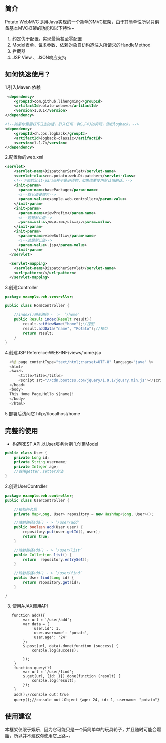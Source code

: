 ## 简介
Potato WebMVC 是用Java实现的一个简单的MVC框架，由于其简单性所以只俱备基本MVC框架的功能和以下特性~

1. 约定优于配置，实现最简甚至零配置
2. Model表单、请求参数、依赖对象自动构造注入所请求的HandleMethod
3. 拦截器
4. JSP View 、JSON响应支持

## 如何快速使用？

1.引入Maven 依赖
```xml
 <dependency>
    <groupId>com.github.lihengming</groupId>
    <artifactId>potato-webmvc</artifactId>
    <version>1.0.1</version>
</dependency>

<!--如果你需要打印日志的话，引入任何一种SLF4J的实现，例如logback。-->
<dependency>
    <groupId>ch.qos.logback</groupId>
    <artifactId>logback-classic</artifactId>
    <version>1.1.7</version>
</dependency>
```

2.配置你的web.xml
```xml
<servlet>
    <servlet-name>DispatcherServlet</servlet-name>
    <servlet-class>cn.potato.web.Dispatcher</servlet-class>
    <!--下面的init-param并不是必须的，如果你要使用默认值的话。-->
    <init-param>
      <param-name>basePackage</param-name>
      <!--默认值是根包-->
      <param-value>example.web.controller</param-value>
    </init-param>
    <init-param>
      <param-name>viewPrefix</param-name>
      <!--这是默认值-->
      <param-value>/WEB-INF/views/</param-value>
    </init-param>
    <init-param>
      <param-name>viewSuffix</param-name>
      <!--这是默认值-->
      <param-value>.jsp</param-value>
    </init-param>
  </servlet>

  <servlet-mapping>
    <servlet-name>DispatcherServlet</servlet-name>
    <url-pattern>/</url-pattern>
  </servlet-mapping>
```

3.创建Controller
```java
package example.web.controller;

public class HomeController {

    //index()映射路径 -  >  ‘/home’
    public Result index(Result result){
        result.setViewName("home");//视图
        result.addData("name", "Potato");//模型
        return result;
    }
}
```

4.创建JSP
Reference:WEB-INF/views/home.jsp
```java
  <%@ page contentType="text/html;charset=UTF-8" language="java" %>
  <html>
  <head>
      <title>Title</title>
      <script src="//cdn.bootcss.com/jquery/1.9.1/jquery.min.js"></script>
  </head>
  <body>
  This Home Page,Hello ${name}!
  </body>
  </html>

```

5.部署后访问它
http://localhost/home

## 完整的使用
- 构造REST API 以User服务为例
1.创建Model
```java
public class User {
    private Long id;
    private String username;
    private Integer age;
    //省略getter、setter方法
}
```
2.创建UserController
```java
package example.web.controller;
public class UserController {

    //模拟持久层
    private Map<Long, User> repository = new HashMap<Long, User>();

    //映射路径add() - > ‘/user/add’
    public boolean add(User user) {
        repository.put(user.getId(), user);
        return true;
    }

    //映射路径add() - > ‘/user/list’
    public Collection list() {
        return  repository.entrySet();
    }

    //映射路径add() - > ‘/user/find’
    public User find(Long id) {
        return repository.get(id);
    }

}

```
3. 使用AJAX调用API
```
   function add(){
        var url = '/user/add';
        var data = {
            'user.id': 1,
            'user.username': 'potato',
            'user.age': '24'
        };
        $.post(url, data).done(function (success) {
            console.log(success);

        });
    }
    function query(){
        var url = '/user/find';
        $.get(url, {id: 1}).done(function (result) {
            console.log(result);
        });
    }
    add();//console out：true
    query();//console out：Object {age: 24, id: 1, username: "potato"}

```
## 使用建议
本框架仅限于娱乐，因为它可能只是一个简简单单的玩具轮子，并且随时可能会爆胎，所以并不建议你使用它上路~。
